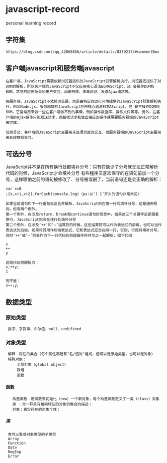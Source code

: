 # javascript-record
personal learning record

## 字符集
    https://blog.csdn.net/qq_42068856/article/details/83792174#commentBox
    
    
## 客户端javascript和服务端javascript

    在客户端，JavaScript需要依赖浏览器提供的JavaScript引擎解析执行，浏览器还提供了对DOM的解析，所以客户端的JavaScript不仅应用核心语法ECMAScript，还 会操作DOM和BOM。常见的应用场景如用户交互、动画特效、表单验证、发送Ajax请求等。
    
    在服务端，JavaScript不依赖浏览器，而是由特定的运行环境提供的JavaScript引擎解析执行，例如Node.js。服务器端的JavaScript应用核心语法ECMAScript，但 是不操作DOM和BOM。它常常用来做一些在客户端做不到的事情，例如操作数据库、操作文件等等。另外，在客户端的ajax操作只能发送请求，而接收请求和做出相应的操作就需要服务器端的JavaScript来完成。
    
    简而言之，客户端的JavaScript主要用来处理页面的交互，而服务器端的JavaScript主要用来处理数据交互。

## 可选分号

   JavaScript并不是在所有换行处都填补分号：只有在缺少了分号就无法正常解析代码的时候，JavaScript才会填补分号
   有些程序员喜欢保守的在语句前加一个分号，这样哪怕之前的语句被修改了、分号被误删了，当前语句还是会正确的解析：

    var x=0
    ;[x,x+1,x+2].forEach(console.log)（ps:以‘( [’开头的语句非常常见）
    
    如果当前语句和下一行语句无法合并解析，JavaScript则在第一行后填补分号，这是通用规则。但有两个例外。 
    第一个例外，在涉及return、break和continue语句的场景中，如果这三个关键字后紧跟着换行，JavaScript则会在还行处填补分号
    第二个例外，在涉及‘++’和‘–’运算符的时候，这些运算符可以作为表达式的前缀，也可以当作表达式的后缀。如果将其用作后缀表达式，它和表达式应当在同一行，否则，行尾将填补分号，同时‘++’或‘–’将会作为下一行代码的前缀操作符并与之一起解析，如下代码：

    x
    ++
    y

    这段代码将解析为：
    x;++y;
    1

    而不是：
    x++;y;
    
  ## 数据类型
  ### 原始类型
     数字、字符串、布尔值、null、undifined
  ### 对象类型
     解释：属性的集合（每个属性都是有‘名/值对’组成，值可以是原始类型，也可以是对象）
     特殊对象：
         全局对象（global object）
         数组
         函数
         
   #### 函数
       构造函数：用函数来初始化（new）一个新对象，每个构造函数定义了一类（class）对象
       类 ：对一群具有相同特征的对象的集合的描述；
       对象：真实存在的对象个体；       
   ##### 类
     类可以看成对象类型的子类型
     Array
     Function
     Date
     RegExp
     Error

  


